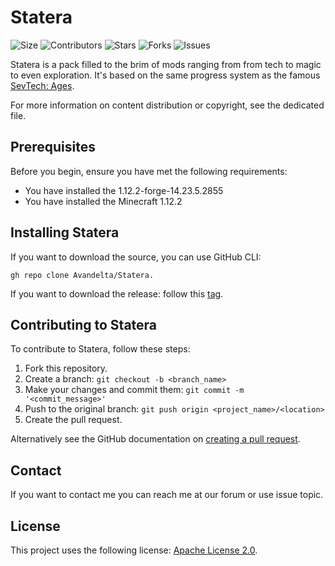 # Statera

![Size](https://img.shields.io/github/repo-size/Avandelta/Statera)
![Contributors](https://img.shields.io/github/contributors/Avandelta/Statera) 
![Stars](https://img.shields.io/github/stars/Avandelta/Statera?style=social) 
![Forks](https://img.shields.io/github/forks/Avandelta/Statera?style=social) 
![Issues](https://img.shields.io/github/issues/Avandelta/Statera?logo=github&style=social)

Statera is a pack filled to the brim of mods ranging from from tech to magic to even exploration. It's based on the same progress system as the famous [SevTech: Ages](https://www.curseforge.com/minecraft/modpacks/sevtech-ages).

For more information on content distribution or copyright, see the dedicated file.

## Prerequisites

Before you begin, ensure you have met the following requirements:

- You have installed the 1.12.2-forge-14.23.5.2855
- You have installed the Minecraft 1.12.2

## Installing Statera

If you want to download the source, you can use GitHub CLI:

`gh repo clone Avandelta/Statera.`

If you want to download the release: follow this [tag](https://github.com/Avandelta/Statera/releases/latest/download/22fe345f0f1e5107ccd3677fe8d39936.zip).

## Contributing to Statera

To contribute to Statera, follow these steps:

1. Fork this repository.
2. Create a branch: `git checkout -b <branch_name>`
3. Make your changes and commit them: `git commit -m '<commit_message>'`
4. Push to the original branch: `git push origin <project_name>/<location>`
5. Create the pull request.

Alternatively see the GitHub documentation on [creating a pull request](https://help.github.com/en/github/collaborating-with-issues-and-pull-requests/creating-a-pull-request).

## Contact

If you want to contact me you can reach me at our forum or use issue topic.

## License

This project uses the following license: [Apache License 2.0](https://spdx.org/licenses/Apache-2.0.html).
